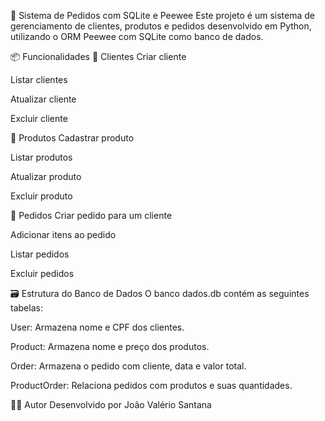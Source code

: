 🧾 Sistema de Pedidos com SQLite e Peewee
Este projeto é um sistema de gerenciamento de clientes, produtos e pedidos desenvolvido em Python, utilizando o ORM Peewee com SQLite como banco de dados.

📦 Funcionalidades
👥 Clientes
Criar cliente

Listar clientes

Atualizar cliente

Excluir cliente

🛒 Produtos
Cadastrar produto

Listar produtos

Atualizar produto

Excluir produto

📑 Pedidos
Criar pedido para um cliente

Adicionar itens ao pedido

Listar pedidos

Excluir pedidos

🗃️ Estrutura do Banco de Dados
O banco dados.db contém as seguintes tabelas:

User: Armazena nome e CPF dos clientes.

Product: Armazena nome e preço dos produtos.

Order: Armazena o pedido com cliente, data e valor total.

ProductOrder: Relaciona pedidos com produtos e suas quantidades.

🧑‍💻 Autor
Desenvolvido por João Valério Santana
